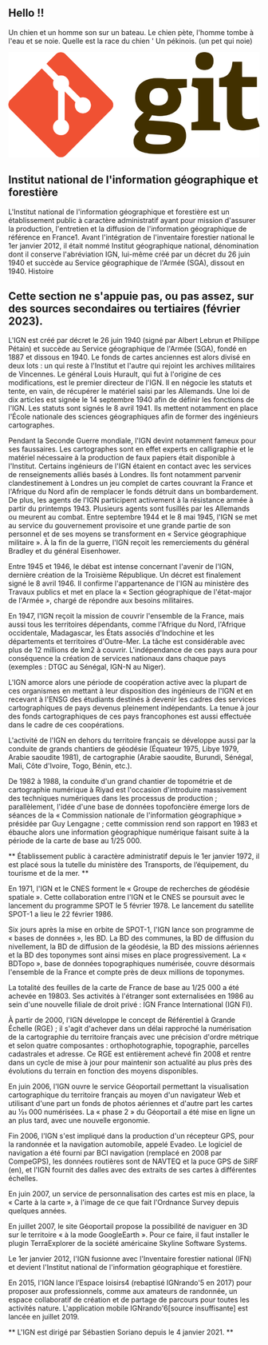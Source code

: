 ## Hello !!

Un chien et un homme son sur un bateau. Le chien pète, l'homme tombe à l'eau et se noie. Quelle est la race du chien '
Un pékinois. (un pet qui noie)

![Logo Git](images/git-logo.svg)


## Institut national de l'information géographique et forestière


L'Institut national de l'information géographique et forestière est un établissement public à caractère administratif ayant pour mission d'assurer la production, l'entretien et la diffusion de l'information géographique de référence en France1. Avant l'intégration de l'inventaire forestier national le 1er janvier 2012, il était nommé Institut géographique national, dénomination dont il conserve l'abréviation IGN, lui-même créé par un décret du 26 juin 1940 et succède au Service géographique de l'Armée (SGA), dissout en 1940.
Histoire

## Cette section ne s'appuie pas, ou pas assez, sur des sources secondaires ou tertiaires (février 2023). 

L'IGN est créé par décret le 26 juin 1940 (signé par Albert Lebrun et Philippe Pétain) et succède au Service géographique de l'Armée (SGA), fondé en 1887 et dissous en 1940. Le fonds de cartes anciennes est alors divisé en deux lots : un qui reste à l'Institut et l'autre qui rejoint les archives militaires de Vincennes. Le général Louis Hurault, qui fut à l'origine de ces modifications, est le premier directeur de l'IGN. Il en négocie les statuts et tente, en vain, de récupérer le matériel saisi par les Allemands. Une loi de dix articles est signée le 14 septembre 1940 afin de définir les fonctions de l'IGN. Les statuts sont signés le 8 avril 1941. Ils mettent notamment en place l'École nationale des sciences géographiques afin de former des ingénieurs cartographes.

Pendant la Seconde Guerre mondiale, l'IGN devint notamment fameux pour ses faussaires. Les cartographes sont en effet experts en calligraphie et le matériel nécessaire à la production de faux papiers était disponible à l'Institut. Certains ingénieurs de l'IGN étaient en contact avec les services de renseignements alliés basés à Londres. Ils font notamment parvenir clandestinement à Londres un jeu complet de cartes couvrant la France et l'Afrique du Nord afin de remplacer le fonds détruit dans un bombardement. De plus, les agents de l'IGN participent activement à la résistance armée à partir du printemps 1943. Plusieurs agents sont fusillés par les Allemands ou meurent au combat. Entre septembre 1944 et le 8 mai 1945, l'IGN se met au service du gouvernement provisoire et une grande partie de son personnel et de ses moyens se transforment en « Service géographique militaire ». À la fin de la guerre, l'IGN reçoit les remerciements du général Bradley et du général Eisenhower.

Entre 1945 et 1946, le débat est intense concernant l'avenir de l'IGN, dernière création de la Troisième République. Un décret est finalement signé le 8 avril 1946. Il confirme l'appartenance de l'IGN au ministère des Travaux publics et met en place la « Section géographique de l'état-major de l'Armée », chargé de répondre aux besoins militaires.

En 1947, l'IGN reçoit la mission de couvrir l'ensemble de la France, mais aussi tous les territoires dépendants, comme l'Afrique du Nord, l'Afrique occidentale, Madagascar, les États associés d'Indochine et les départements et territoires d'Outre-Mer. La tâche est considérable avec plus de 12 millions de km2 à couvrir. L'indépendance de ces pays aura pour conséquence la création de services nationaux dans chaque pays (exemples : DTGC au Sénégal, IGN-N au Niger).

L'IGN amorce alors une période de coopération active avec la plupart de ces organismes en mettant à leur disposition des ingénieurs de l'IGN et en recevant à l'ENSG des étudiants destinés à devenir les cadres des services cartographiques de pays devenus pleinement indépendants. La tenue à jour des fonds cartographiques de ces pays francophones est aussi effectuée dans le cadre de ces coopérations.

L'activité de l'IGN en dehors du territoire français se développe aussi par la conduite de grands chantiers de géodésie (Équateur 1975, Libye 1979, Arabie saoudite 1981), de cartographie (Arabie saoudite, Burundi, Sénégal, Mali, Côte d'Ivoire, Togo, Bénin, etc.).

De 1982 à 1988, la conduite d'un grand chantier de topométrie et de cartographie numérique à Riyad est l'occasion d'introduire massivement des techniques numériques dans les processus de production ; parallèlement, l'idée d'une base de données topofoncière émerge lors de séances de la « Commission nationale de l'information géographique » présidée par Guy Lengagne ; cette commission rend son rapport en 1983 et ébauche alors une information géographique numérique faisant suite à la période de la carte de base au 1/25 000.

** 
Établissement public à caractère administratif depuis le 1er janvier 1972, il est placé sous la tutelle du ministère des Transports, de l’équipement, du tourisme et de la mer.
**

En 1971, l'IGN et le CNES forment le « Groupe de recherches de géodésie spatiale ». Cette collaboration entre l'IGN et le CNES se poursuit avec le lancement du programme SPOT le 5 février 1978. Le lancement du satellite SPOT-1 a lieu le 22 février 1986.

Six jours après la mise en orbite de SPOT-1, l'IGN lance son programme de « bases de données », les BD. La BD des communes, la BD de diffusion du nivellement, la BD de diffusion de la géodésie, la BD des missions aériennes et la BD des toponymes sont ainsi mises en place progressivement. La « BDTopo », base de données topographiques numérisée, couvre désormais l'ensemble de la France et compte près de deux millions de toponymes.

La totalité des feuilles de la carte de France de base au 1/25 000 a été achevée en 19803. Ses activités à l'étranger sont externalisées en 1986 au sein d'une nouvelle filiale de droit privé : IGN France International (IGN FI).

À partir de 2000, l'IGN développe le concept de Référentiel à Grande Échelle (RGE) ; il s'agit d'achever dans un délai rapproché la numérisation de la cartographie du territoire français avec une précision d'ordre métrique et selon quatre composantes : orthophotographie, topographie, parcelles cadastrales et adresse. Ce RGE est entièrement achevé fin 2008 et rentre dans un cycle de mise à jour pour maintenir son actualité au plus près des évolutions du terrain en fonction des moyens disponibles.

En juin 2006, l'IGN ouvre le service Géoportail permettant la visualisation cartographique du territoire français au moyen d'un navigateur Web et utilisant d'une part un fonds de photos aériennes et d'autre part les cartes au 1⁄25 000 numérisées. La « phase 2 » du Géoportail a été mise en ligne un an plus tard, avec une nouvelle ergonomie.

Fin 2006, l'IGN s'est impliqué dans la production d'un récepteur GPS, pour la randonnée et la navigation automobile, appelé Evadeo. Le logiciel de navigation a été fourni par BCI navigation (remplacé en 2008 par CompeGPS), les données routières sont de NAVTEQ et la puce GPS de SiRF (en), et l'IGN fournit des dalles avec des extraits de ses cartes à différentes échelles.

En juin 2007, un service de personnalisation des cartes est mis en place, la « Carte à la carte », à l'image de ce que fait l'Ordnance Survey depuis quelques années.

En juillet 2007, le site Géoportail propose la possibilité de naviguer en 3D sur le territoire « à la mode GoogleEarth ». Pour ce faire, il faut installer le plugin TerraExplorer de la société américaine Skyline Software Systems.

Le 1er janvier 2012, l'IGN fusionne avec l'Inventaire forestier national (IFN) et devient l'Institut national de l'information géographique et forestière.

En 2015, l'IGN lance l’Espace loisirs4 (rebaptisé IGNrando'5 en 2017) pour proposer aux professionnels, comme aux amateurs de randonnée, un espace collaboratif de création et de partage de parcours pour toutes les activités nature. L'application mobile IGNrando'6[source insuffisante] est lancée en juillet 2019.

** L'IGN est dirigé par Sébastien Soriano depuis le 4 janvier 2021. **
